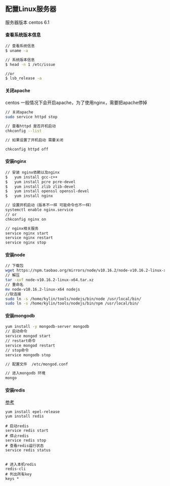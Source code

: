 ## 配置Linux服务器

服务器版本 centos 6.1

#### 查看系统版本信息
```bash
// 查看系统信息
$ uname -a

// 系统版本信息
$ head -n 1 /etc/issue

//or
$ lsb_release -a
```

#### 关闭apache

centos 一般情况下会开启apache，为了使用nginx，需要把apache停掉

```bash
// 关闭apache
sudo service httpd stop

// 查看httpd 是否开机启动
chkconfig --list

// 如果设置了开机启动 需要关闭

chkconfig httpd off

```

#### 安装nginx

```bash
// 安装 nginx依赖以及nginx
$   yum install gcc-c++
$   yum install pcre pcre-devel
$   yum install zlib zlib-devel
$   yum install openssl openssl-devel
$   yum install nginx

// 设置开机启动（版本不一样 可能命令也不一样）
systemctl enable nginx.service 
// or
chkconfig nginx on

// nginx相关服务
service nginx start
service nginx restart
service nginx stop
```

#### 安装node

```bash
// 下载包
wget https://npm.taobao.org/mirrors/node/v10.16.2/node-v10.16.2-linux-x64.tar.xz
// 解压
tar -xvf node-v10.16.2-linux-x64.tar.xz 
// 重命名 
mv node-v10.16.2-linux-x64 nodejs
//软连接
sudo ln -s /home/kylin/tools/nodejs/bin/node /usr/local/bin/
sudo ln -s /home/kylin/tools/nodejs/bin/npm /usr/local/bin/
```

#### 安装mongodb
```bash
yum install -y mongodb-server mongodb
// 启动命令  
service mongod start
// restart命令  
service mongod restart
// stop命令  
service mongodb stop

// 配置文件  /etc/mongod.conf

// 进入mongodb 环境
mongo

```


#### 安装redis 
[参考](https://www.cnblogs.com/rslai/p/8249812.html)
```
yum install epel-release
yum install redis

# 启动redis
service redis start
# 停止redis
service redis stop
# 查看redis运行状态
service redis status


# 进入本机redis
redis-cli
# 列出所有key
keys *
```

